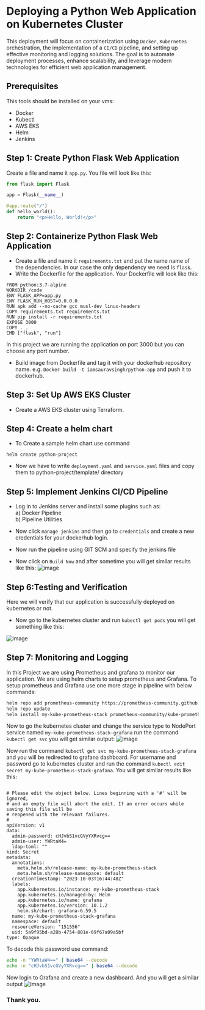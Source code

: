 # Deploying a Python Web Application on Kubernetes Cluster

This deployment will focus on containerization using `Docker`, `Kubernetes` orchestration, the implementation of a `CI/CD` pipeline, and setting up effective monitoring and logging solutions. The goal is to automate deployment processes, enhance scalability, and leverage modern technologies for efficient web application management.

## Prerequisites

This tools should be installed on your vms:
- Docker
- Kubectl
- AWS EKS
- Helm
- Jenkins

## Step 1: Create Python Flask Web Application

Create a file and name it `app.py`. You file will look like this:
```python
from flask import Flask

app = Flask(__name__)

@app.route("/")
def hello_world():
    return "<p>Hello, World!</p>"
```

## Step 2: Containerize Python Flask Web Application

- Create a file and name it `requirements.txt` and put the name name of the dependencies. In our case the only dependency we need is `flask`. 
- Write the Dockerfile for the application. Your Dockerfile will look like this:
 
```
FROM python:3.7-alpine
WORKDIR /code
ENV FLASK_APP=app.py
ENV FLASK_RUN_HOST=0.0.0.0
RUN apk add --no-cache gcc musl-dev linux-headers
COPY requirements.txt requirements.txt
RUN pip install -r requirements.txt
EXPOSE 3000
COPY . .
CMD ["flask", "run"]
```
In this project we are running the application on port 3000 but you can choose any port number.

- Build image from Dockerfile and tag it with your dockerhub repository name. e.g.
`Docker build -t iamsauravsingh/python-app` and push it to dockerhub.

## Step 3: Set Up AWS EKS Cluster

- Create a AWS EKS cluster using Terraform.

## Step 4: Create a helm chart

- To Create a sample helm chart use command

```
helm create python-project
```

- Now we have to write `deployment.yaml` and `service.yaml` files and copy them to python-project/template/ directory

## Step 5: Implement Jenkins CI/CD Pipeline

- Log in to Jenkins server and install some plugins such as:  
a) Docker Pipeline  
b) Pipeline Utilities

- Now click `manage jenkins` and then go to `credentials` and create a new credentials for your dockerhub login. 

- Now run the pipeline using GIT SCM and specify the jenkins file

- Now click on `Build Now` and after sometime you will get similar results like this: 
![image](https://github.com/GOWTHAMSAMMANGI/Upgrad-Capstone-1-Python/assets/62459668/9b71fadc-50eb-4b1a-bae4-243358d30647)


## Step 6:Testing and Verification

Here we will verify that our application is successfully deployed on kubernetes or not.
- Now go to the kubernetes cluster and run `kubectl get pods` you will get something like this:

![image](https://github.com/GOWTHAMSAMMANGI/Upgrad-Capstone-1-Python/assets/62459668/95d1e17e-177e-48b3-93e5-4674e4600683)

## Step 7: Monitoring and Logging

In this Project we are using Prometheus and grafana to monitor our application. We are using helm charts to setup prometheus and Grafana. To setup prometheus and Grafana use one more stage in pipeline with below commands:
```bash
helm repo add prometheus-community https://prometheus-community.github.io/helm-charts  
helm repo update
helm install my-kube-prometheus-stack prometheus-community/kube-prometheus-stack
```

Now to go the kubernetes cluster and change the service type to NodePort service named `my-kube-prometheus-stack-grafana` run the command `kubectl get svc` you will get similar output: 
![image](https://github.com/GOWTHAMSAMMANGI/Upgrad-Capstone-1-Python/assets/62459668/95330f50-eaca-469e-8538-7b1540741e89)

Now run the command `kubectl get svc my-kube-prometheus-stack-grafana` and you will be redirected to grafana dashboard. For username and password go to kubernetes cluster and run the command `kubectl edit secret my-kube-prometheus-stack-grafana`. You will get similar results like this: 
```

# Please edit the object below. Lines beginning with a '#' will be ignored,
# and an empty file will abort the edit. If an error occurs while saving this file will be
# reopened with the relevant failures.
#
apiVersion: v1
data:
  admin-password: cHJvbS1vcGVyYXRvcg==
  admin-user: YWRtaW4=
  ldap-toml: ""
kind: Secret
metadata:
  annotations:
    meta.helm.sh/release-name: my-kube-prometheus-stack
    meta.helm.sh/release-namespace: default
  creationTimestamp: "2023-10-03T16:44:48Z"
  labels:
    app.kubernetes.io/instance: my-kube-prometheus-stack
    app.kubernetes.io/managed-by: Helm
    app.kubernetes.io/name: grafana
    app.kubernetes.io/version: 10.1.2
    helm.sh/chart: grafana-6.59.5
  name: my-kube-prometheus-stack-grafana
  namespace: default
  resourceVersion: "151556"
  uid: 5a9f95bd-a28b-4754-801e-69f67a09a5bf
type: Opaque
```
To decode this password use command:
```bash
echo -n "YWRtaW4==" | base64 --decode
echo -n "cHJvbS1vcGVyYXRvcg==" | base64 --decode
```
Now login to Grafana and create a new dashboard. And you will get a similar output
![image](https://github.com/GOWTHAMSAMMANGI/Upgrad-Capstone-1-Python/assets/62459668/386b0d8e-ca55-4ca8-8e0a-2b94244ed3dc)


### Thank you.
